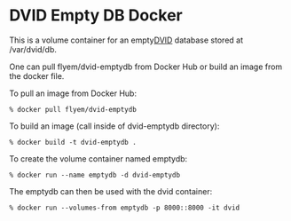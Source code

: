 # DVID Empty DB Docker

This is a volume container for an empty[DVID](https://github.com/janelia-flyem/dvid) database stored at /var/dvid/db.

One can pull flyem/dvid-emptydb from Docker Hub or build an image from the docker file.

To pull an image from Docker Hub:
    
    % docker pull flyem/dvid-emptydb

To build an image (call inside of dvid-emptydb directory):
    
    % docker build -t dvid-emptydb .

To create the volume container named emptydb:
    
    % docker run --name emptydb -d dvid-emptydb

The emptydb can then be used with the dvid container:
    
    % docker run --volumes-from emptydb -p 8000::8000 -it dvid

